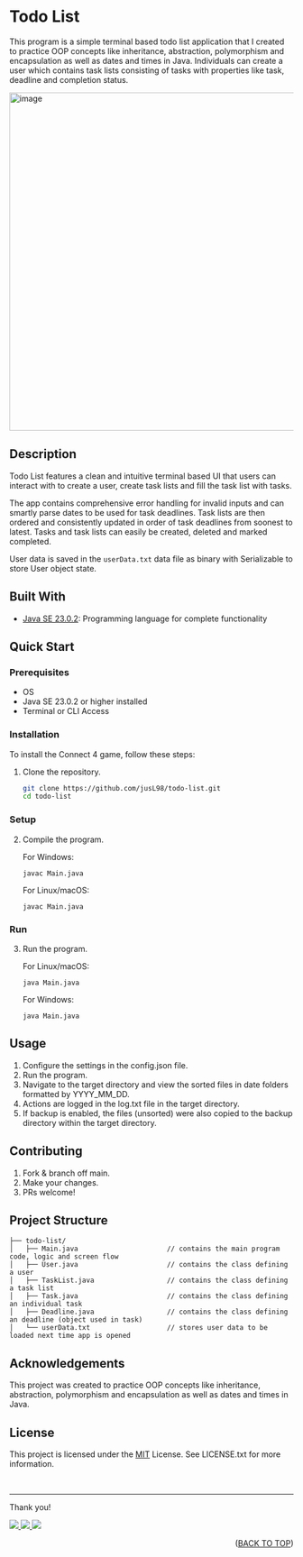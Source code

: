 <a id="readme-top"></a>

# Todo List

This program is a simple terminal based todo list application that I created to practice OOP concepts like inheritance, abstraction, polymorphism and encapsulation as well as dates and times in Java. Individuals can create a user which contains task lists consisting of tasks with properties like task, deadline and completion status.

<p align="left">
   <img width="600" alt="image" src="https://github.com/user-attachments/assets/2825a5ca-f426-4cf4-b754-9bc2ef2f138a"/>
</p>

## Description

Todo List features a clean and intuitive terminal based UI that users can interact with to create a user, create task lists and fill the task list with tasks.

The app contains comprehensive error handling for invalid inputs and can smartly parse dates to be used for task deadlines. Task lists are then ordered and consistently updated in order of task deadlines from soonest to latest. Tasks and task lists can easily be created, deleted and marked completed.

User data is saved in the `userData.txt` data file as binary with Serializable to store User object state.

## Built With

- [Java SE 23.0.2](https://www.java.com/en/): Programming language for complete functionality

## Quick Start

### Prerequisites

- OS
- Java SE 23.0.2 or higher installed
- Terminal or CLI Access

### Installation

To install the Connect 4 game, follow these steps:

1. Clone the repository.

   ```bash
   git clone https://github.com/jusL98/todo-list.git
   cd todo-list
   ```

### Setup

2. Compile the program.

   For Windows:

   ```
   javac Main.java
   ```
   
   For Linux/macOS:

   ```
   javac Main.java
   ```

### Run

3. Run the program.

   For Linux/macOS:

   ```
   java Main.java
   ```

   For Windows:

   ```
   java Main.java
   ```

## Usage

1. Configure the settings in the config.json file.
2. Run the program.
3. Navigate to the target directory and view the sorted files in date folders formatted by YYYY_MM_DD.
4. Actions are logged in the log.txt file in the target directory.
5. If backup is enabled, the files (unsorted) were also copied to the backup directory within the target directory.

## Contributing

1. Fork & branch off main.
2. Make your changes.
3. PRs welcome!

## Project Structure

```
├── todo-list/
│   ├── Main.java                      // contains the main program code, logic and screen flow
│   ├── User.java                      // contains the class defining a user
│   ├── TaskList.java                  // contains the class defining a task list
│   ├── Task.java                      // contains the class defining an individual task
│   ├── Deadline.java                  // contains the class defining an deadline (object used in task)
│   └── userData.txt                   // stores user data to be loaded next time app is opened
```

## Acknowledgements
This project was created to practice OOP concepts like inheritance, abstraction, polymorphism and encapsulation as well as dates and times in Java.

## License
This project is licensed under the [MIT](LICENSE.txt) License. See LICENSE.txt for more information.

<br>

---

Thank you!

<p align="left">
  <a href="mailto:justin.matthew.lee.18@gmail.com">
    <img src="https://img.shields.io/badge/Gmail-D14836?style=for-the-badge&logo=gmail&logoColor=white"/>
  </a>
  <a href="https://www.linkedin.com/in/justin-matthew-lee/">
    <img src="https://img.shields.io/badge/LinkedIn-0077B5?style=for-the-badge&logo=linkedin&logoColor=white"/>
  </a>
    <a href="https://github.com/jusl98">
    <img src="https://img.shields.io/badge/GitHub-100000?style=for-the-badge&logo=github&logoColor=white"/>
  </a>
</p>

<p align="right">(<a href="#readme-top">BACK TO TOP</a>)</p>

